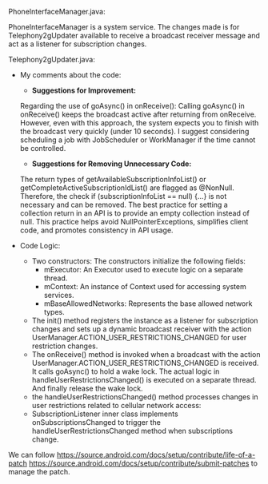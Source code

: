 PhoneInterfaceManager.java:

PhoneInterfaceManager is a system service. The changes made is for  Telephony2gUpdater available to receive a broadcast receiver message and act as a listener for subscription changes.

Telephony2gUpdater.java:
  - My comments about the code:
     - **Suggestions for Improvement:**
       
     Regarding the use of goAsync() in onReceive(): Calling goAsync() in onReceive() keeps the broadcast active after returning from onReceive. However, even with this approach, the system expects you to finish with the broadcast very quickly (under 10 seconds). I suggest considering scheduling a job with JobScheduler or WorkManager if the time cannot be controlled.

    - **Suggestions for Removing Unnecessary Code:**
      
    The return types of getAvailableSubscriptionInfoList() or getCompleteActiveSubscriptionIdList() are flagged as @NonNull. Therefore, the check if (subscriptionInfoList == null) {...} is not necessary and can be removed. The best practice for setting a collection return in an API is to provide an empty collection instead of null. This practice helps avoid NullPointerExceptions, simplifies client code, and promotes consistency in API usage.

 - Code Logic: 
   - Two constructors:  The constructors initialize the following fields:
      - mExecutor: An Executor used to execute logic on a separate thread.
      - mContext: An instance of Context used for accessing system services.
      - mBaseAllowedNetworks: Represents the base allowed network types.
   - The init() method registers the instance as a listener for subscription changes and sets up a dynamic broadcast receiver with the action UserManager.ACTION_USER_RESTRICTIONS_CHANGED for user restriction changes.
   - The onReceive() method is invoked when a broadcast with the action UserManager.ACTION_USER_RESTRICTIONS_CHANGED is received. It calls goAsync() to hold a wake lock. The actual logic in handleUserRestrictionsChanged() is executed on a separate thread. And finally release the wake lock.
   - the handleUserRestrictionsChanged() method processes changes in user restrictions related to cellular network access:
   - SubscriptionListener inner class implements onSubscriptionsChanged to trigger the handleUserRestrictionsChanged method when subscriptions change.

We can follow 
https://source.android.com/docs/setup/contribute/life-of-a-patch
https://source.android.com/docs/setup/contribute/submit-patches
to manage the patch.
